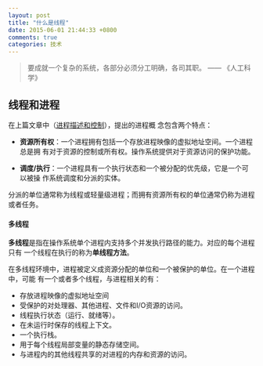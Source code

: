```yaml
---
layout: post
title: "什么是线程"
date: 2015-06-01 21:44:33 +0800
comments: true
categories: 技术
---
```

> 要成就一个复杂的系统，各部分必须分工明确，各司其职。 —— 《人工科学》

## 线程和进程

在上篇文章中（[进程描述和控制](/jin-cheng-miao-shu-he-kong-zhi/)），提出的进程概
念包含两个特点：

+ **资源所有权**：一个进程拥有包括一个存放进程映像的虚拟地址空间。一个进程总是拥
  有对于资源的控制或所有权。操作系统提供对于资源访问的保护功能。

+ **调度/执行**：一个进程具有一个执行状态和一个被分配的优先级，它是一个可以被操
  作系统调度和分派的实体。

分派的单位通常称为线程或轻量级进程；而拥有资源所有权的单位通常仍称为进程或者任务。

#### 多线程

**多线程**是指在操作系统单个进程内支持多个并发执行路径的能力。对应的每个进程只有
一个线程在执行的称为**单线程方法**。

在多线程环境中，进程被定义成资源分配的单位和一个被保护的单位。在一个进程中，可能
有一个或者多个线程，与进程相关的有：

+ 存放进程映像的虚拟地址空间
+ 受保护的对处理器、其他进程、文件和I/O资源的访问。
+ 线程执行状态（运行、就绪等）。
+ 在未运行时保存的线程上下文。
+ 一个执行栈。
+ 用于每个线程局部变量的静态存储空间。
+ 与进程内的其他线程共享的对进程的内存和资源的访问。
